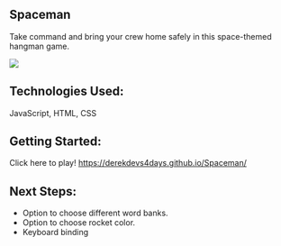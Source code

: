 ## Spaceman

 Take command and bring your crew home safely in this space-themed hangman game.

![](https://github.com/derekdevs4days/Spaceman/blob/main/assets/spaceman.gif)

## Technologies Used:
JavaScript, HTML, CSS

## Getting Started: 
Click here to play! https://derekdevs4days.github.io/Spaceman/

## Next Steps:

- Option to choose different word banks.
- Option to choose rocket color.
- Keyboard binding
